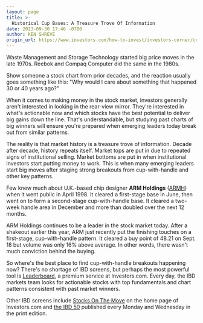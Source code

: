 ```yaml
---
layout: page
title: >-
  Historical Cup Bases: A Treasure Trove Of Information
date: 2013-09-30 17:46 -0700
author: KEN SHREVE
origin_url: https://www.investors.com/how-to-invest/investors-corner/cup-with-handle-pattern-has-solid-record/
---
```


Waste Management and Storage Technology started big price moves in the late 1970s. Reebok and Compaq Computer did the same in the 1980s.

Show someone a stock chart from prior decades, and the reaction usually goes something like this: "Why would I care about something that happened 30 or 40 years ago?"

When it comes to making money in the stock market, investors generally aren't interested in looking in the rear-view mirror. They're interested in what's actionable now and which stocks have the best potential to deliver big gains down the line. That's understandable, but studying past charts of big winners will ensure you're prepared when emerging leaders today break out from similar patterns.

The reality is that market history is a treasure trove of information. Decade after decade, history repeats itself. Market tops are put in due to repeated signs of institutional selling. Market bottoms are put in when institutional investors start putting money to work. This is when many emerging leaders start big moves after staging strong breakouts from cup-with-handle and other key patterns.

Few knew much about U.K.-based chip designer **ARM Holdings** ([ARMH](https://research.investors.com/quote.aspx?symbol=ARMH)) when it went public in April 1998. It cleared a first-stage base in June, then went on to form a second-stage cup-with-handle base. It cleared a two-week handle area in December and more than doubled over the next 12 months.

ARM Holdings continues to be a leader in the stock market today. After a shakeout earlier this year, ARM just recently put the finishing touches on a first-stage, cup-with-handle pattern. It cleared a buy point of 48.21 on Sept. 18 but volume was only 16% above average. In other words, there wasn't much conviction behind the buying.

So where's the best place to find cup-with-handle breakouts happening now? There's no shortage of IBD screens, but perhaps the most powerful tool is [Leaderboard](http://leaderboard.investors.com/products/default.aspx), a premium service at Investors.com. Every day, the IBD markets team looks for actionable stocks with top fundamentals and chart patterns consistent with past market winners.

Other IBD screens include [Stocks On The Move](https://www.investors.com/) on the home page of Investors.com and [the IBD 50](http://news.investors.com/investing/inside-the-50.htm) published every Monday and Wednesday in the print edition.

